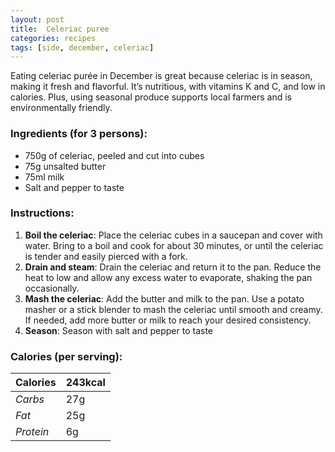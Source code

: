 ```yaml
---
layout: post
title:  Celeriac puree
categories: recipes
tags: [side, december, celeriac]
---
```


Eating celeriac purée in December is great because celeriac is in season, making it fresh and flavorful. It’s nutritious, with vitamins K and C, and low in calories. Plus, using seasonal produce supports local farmers and is environmentally friendly.

### Ingredients (for 3 persons):
- 750g of celeriac, peeled and cut into cubes
- 75g unsalted butter
- 75ml milk
- Salt and pepper to taste

### Instructions:

1. **Boil the celeriac**: Place the celeriac cubes in a saucepan and cover with water. Bring to a boil and cook for about 30 minutes, or until the celeriac is tender and easily pierced with a fork.
2. **Drain and steam**: Drain the celeriac and return it to the pan. Reduce the heat to low and allow any excess water to evaporate, shaking the pan occasionally.
3. **Mash the celeriac**: Add the butter and milk to the pan. Use a potato masher or a stick blender to mash the celeriac until smooth and creamy. If needed, add more butter or milk to reach your desired consistency.
4. **Season**: Season with salt and pepper to taste

### Calories (per serving):

| **Calories** | 243kcal |
| ----------- | ----------- |
| *Carbs* | 27g |
| *Fat* | 25g |
| *Protein* | 6g |